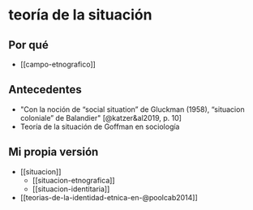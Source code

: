 # teoría de la situación

## Por qué

- [[campo-etnografico]] 

## Antecedentes

- "Con la noción de “social situation” de Gluckman (1958), “situacion coloniale” de Balandier" [@katzer&al2019, p. 10]
- Teoría de la situación de Goffman en sociología

## Mi propia versión

- [[situacion]]
    - [[situacion-etnografica]]
    - [[situacion-identitaria]]
- [[teorias-de-la-identidad-etnica-en-@poolcab2014]]